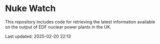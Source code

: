 # Nuke Watch

This repository includes code for retrieving the latest information available on the output of EDF nuclear power plants in the UK.

Last updated: 2025-02-20 22:13